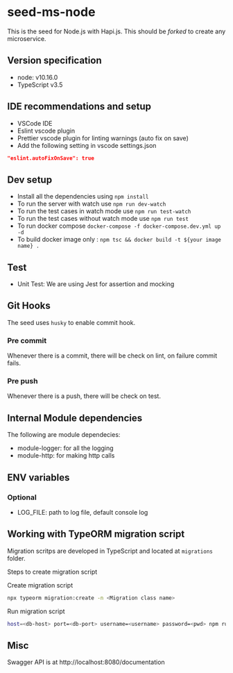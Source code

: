 # seed-ms-node

This is the seed for Node.js with Hapi.js. This should be _forked_ to create any microservice.

## Version specification
- node: v10.16.0
- TypeScript v3.5
## IDE recommendations and setup

- VSCode IDE
- Eslint vscode plugin
- Prettier vscode plugin for linting warnings (auto fix on save)
- Add the following setting in vscode settings.json 
```json
"eslint.autoFixOnSave": true
```

## Dev setup
- Install all the dependencies using `npm install`
- To run the server with watch use `npm run dev-watch`
- To run the test cases in watch mode use `npm run test-watch`
- To run the test cases without watch mode use `npm run test`
- To run docker compose `docker-compose -f docker-compose.dev.yml up -d`
- To build docker image only :
`
 npm tsc &&
 docker build -t ${your image name} .
`

## Test

- Unit Test: We are using Jest for assertion and mocking

## Git Hooks
The seed uses `husky` to enable commit hook.

### Pre commit
Whenever there is a commit, there will be check on lint, on failure commit fails.

### Pre push
Whenever there is a push, there will be check on test.

## Internal Module dependencies
The following are module dependecies:
- module-logger: for all the logging
- module-http: for making http calls

## ENV variables

### Optional
- LOG_FILE: path to log file, default console log

## Working with TypeORM migration script

Migration scritps are developed in TypeScript and located at `migrations` folder.

Steps to create migration script

Create migration script
```bash
npx typeorm migration:create -n <Migration class name>
```

Run migration script
```bash
host=<db-host> port=<db-port> username=<username> password=<pwd> npm run migrate
```

## Misc

Swagger API is at http://localhost:8080/documentation
